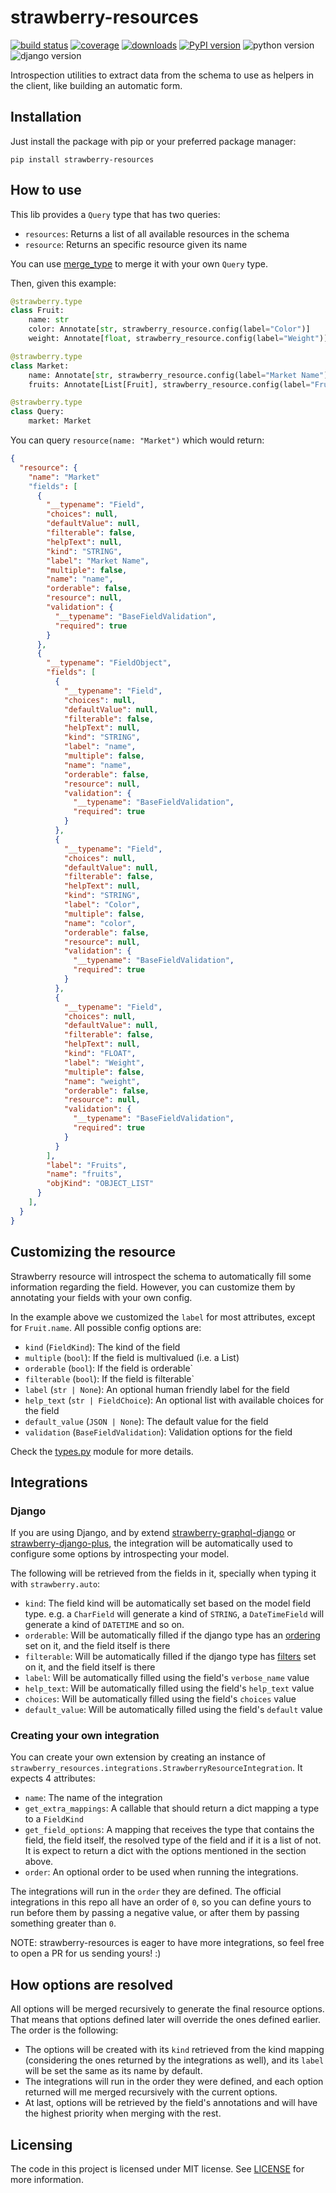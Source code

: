 # strawberry-resources

[![build status](https://img.shields.io/endpoint.svg?url=https%3A%2F%2Factions-badge.atrox.dev%2Fblb-ventures%2Fstrawberry-resources%2Fbadge%3Fref%3Dmain&style=flat)](https://actions-badge.atrox.dev/blb-ventures/strawberry-resources/goto?ref=main)
[![coverage](https://img.shields.io/codecov/c/github/blb-ventures/strawberry-resources.svg)](https://codecov.io/gh/blb-ventures/strawberry-resources)
[![downloads](https://pepy.tech/badge/strawberry-resources)](https://pepy.tech/project/strawberry-resources)
[![PyPI version](https://img.shields.io/pypi/v/strawberry-resources.svg)](https://pypi.org/project/strawberry-resources/)
![python version](https://img.shields.io/pypi/pyversions/strawberry-resources.svg)
![django version](https://img.shields.io/pypi/djversions/strawberry-resources.svg)

Introspection utilities to extract data from the schema to use as helpers in the
client, like building an automatic form.

## Installation

Just install the package with pip or your preferred package manager:

```shell
pip install strawberry-resources
```

## How to use

This lib provides a `Query` type that has two queries:

- `resources`: Returns a list of all available resources in the schema
- `resource`: Returns an specific resource given its name

You can use [merge_type](https://strawberry.rocks/docs/guides/tools#merge_types)
to merge it with your own `Query` type.

Then, given this example:

```python
@strawberry.type
class Fruit:
    name: str
    color: Annotate[str, strawberry_resource.config(label="Color")]
    weight: Annotate[float, strawberry_resource.config(label="Weight")]

@strawberry.type
class Market:
    name: Annotate[str, strawberry_resource.config(label="Market Name")]
    fruits: Annotate[List[Fruit], strawberry_resource.config(label="Fruits")]

@strawberry.type
class Query:
    market: Market
```

You can query `resource(name: "Market")` which would return:

```json
{
  "resource": {
    "name": "Market"
    "fields": [
      {
        "__typename": "Field",
        "choices": null,
        "defaultValue": null,
        "filterable": false,
        "helpText": null,
        "kind": "STRING",
        "label": "Market Name",
        "multiple": false,
        "name": "name",
        "orderable": false,
        "resource": null,
        "validation": {
          "__typename": "BaseFieldValidation",
          "required": true
        }
      },
      {
        "__typename": "FieldObject",
        "fields": [
          {
            "__typename": "Field",
            "choices": null,
            "defaultValue": null,
            "filterable": false,
            "helpText": null,
            "kind": "STRING",
            "label": "name",
            "multiple": false,
            "name": "name",
            "orderable": false,
            "resource": null,
            "validation": {
              "__typename": "BaseFieldValidation",
              "required": true
            }
          },
          {
            "__typename": "Field",
            "choices": null,
            "defaultValue": null,
            "filterable": false,
            "helpText": null,
            "kind": "STRING",
            "label": "Color",
            "multiple": false,
            "name": "color",
            "orderable": false,
            "resource": null,
            "validation": {
              "__typename": "BaseFieldValidation",
              "required": true
            }
          },
          {
            "__typename": "Field",
            "choices": null,
            "defaultValue": null,
            "filterable": false,
            "helpText": null,
            "kind": "FLOAT",
            "label": "Weight",
            "multiple": false,
            "name": "weight",
            "orderable": false,
            "resource": null,
            "validation": {
              "__typename": "BaseFieldValidation",
              "required": true
            }
          }
        ],
        "label": "Fruits",
        "name": "fruits",
        "objKind": "OBJECT_LIST"
      }
    ],
  }
}
```

## Customizing the resource

Strawberry resource will introspect the schema to automatically fill some information
regarding the field. However, you can customize them by annotating your fields with
your own config.

In the example above we customized the `label` for most attributes, except for `Fruit.name`.
All possible config options are:

- `kind` (`FieldKind`): The kind of the field
- `multiple` (`bool`): If the field is multivalued (i.e. a List)
- `orderable` (`bool`): If the field is orderable`
- `filterable` (`bool`): If the field is filterable`
- `label` (`str | None`): An optional human friendly label for the field
- `help_text` (`str | FieldChoice`): An optional list with available choices for the field
- `default_value` (`JSON | None`): The default value for the field
- `validation` (`BaseFieldValidation`): Validation options for the field

Check the [types.py](strawberry_resources/types.py) module for more details.

## Integrations

### Django

If you are using Django, and by extend
[strawberry-graphql-django](https://github.com/strawberry-graphql/strawberry-graphql-django) or
[strawberry-django-plus](https://github.com/blb-ventures/strawberry-django-plus), the integration
will be automatically used to configure some options by introspecting your model.

The following will be retrieved from the fields in it, specially when typing it with
`strawberry.auto`:

- `kind`: The field kind will be automatically set based on the model field type. e.g. a `CharField`
  will generate a kind of `STRING`, a `DateTimeField` will generate a kind of `DATETIME` and so on.
- `orderable`: Will be automatically filled if the django type has an
  [ordering](https://strawberry-graphql.github.io/strawberry-graphql-django/references/ordering/)
  set on it, and the field itself is there
- `filterable`: Will be automatically filled if the django type has
  [filters](https://strawberry-graphql.github.io/strawberry-graphql-django/references/filters/)
  set on it, and the field itself is there
- `label`: Will be automatically filled using the field's `verbose_name` value
- `help_text`: Will be automatically filled using the field's `help_text` value
- `choices`: Will be automatically filled using the field's `choices` value
- `default_value`: Will be automatically filled using the field's `default` value

### Creating your own integration

You can create your own extension by creating an instance of
`strawberry_resources.integrations.StrawberryResourceIntegration`. It expects 4 attributes:

- `name`: The name of the integration
- `get_extra_mappings`: A callable that should return a dict mapping a type to a `FieldKind`
- `get_field_options`: A mapping that receives the type that contains the field, the field itself,
  the resolved type of the field and if it is a list of not. It is expect to return a dict with
  the options mentioned in the section above.
- `order`: An optional order to be used when running the integrations.

The integrations will run in the `order` they are defined. The official integrations in
this repo all have an order of `0`, so you can define yours to run before them by passing
a negative value, or after them by passing something greater than `0`.

NOTE: strawberry-resources is eager to have more integrations, so feel free to open a PR
for us sending yours! :)

## How options are resolved

All options will be merged recursively to generate the final resource options. That means that
options defined later will override the ones defined earlier. The order is the following:

- The options will be created with its `kind` retrieved from the kind mapping (considering the
  ones returned by the integrations as well), and its `label` will be set the same as its name
  by default.
- The integrations will run in the order they were defined, and each option returned will
  me merged recursively with the current options.
- At last, options will be retrieved by the field's annotations and will have the highest
  priority when merging with the rest.

## Licensing

The code in this project is licensed under MIT license. See [LICENSE](./LICENSE)
for more information.
